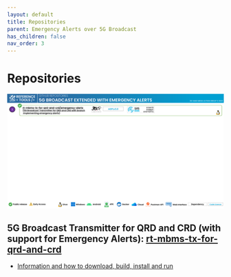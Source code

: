 ```yaml
---
layout: default
title: Repositories
parent: Emergency Alerts over 5G Broadcast
has_children: false
nav_order: 3
---
```

# Repositories

<img src="../../assets/images/projects/ew_repos.png">

## 5G Broadcast Transmitter for QRD and CRD (with support for Emergency Alerts): [rt-mbms-tx-for-qrd-and-crd](https://github.com/5G-MAG/rt-mbms-tx-for-qrd-and-crd/tree/emergency-alerts)
* [Information and how to download, build, install and run](https://github.com/5G-MAG/rt-mbms-tx-for-qrd-and-crd/tree/emergency-alerts/README.md)
